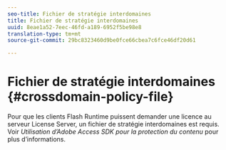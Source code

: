 ```yaml
---
seo-title: Fichier de stratégie interdomaines
title: Fichier de stratégie interdomaines
uuid: 8eae1a52-7eec-46fd-a189-6952f5be98e8
translation-type: tm+mt
source-git-commit: 29bc8323460d9be0fce66cbea7c6fce46df20d61

---
```



# Fichier de stratégie interdomaines {#crossdomain-policy-file}

Pour que les clients Flash Runtime puissent demander une licence au serveur License Server, un fichier de stratégie interdomaines est requis. Voir *Utilisation d’Adobe Access SDK pour la protection du contenu* pour plus d’informations.
